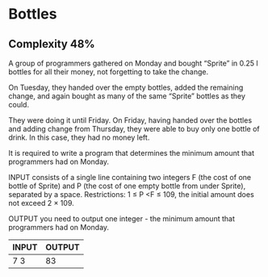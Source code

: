 # Bottles

## Complexity 48%

A group of programmers gathered on Monday and bought “Sprite” in 0.25 l bottles for all their money, not forgetting to take the change.

On Tuesday, they handed over the empty bottles, added the remaining change, and again bought as many of the same “Sprite” bottles as they could.

They were doing it until Friday. On Friday, having handed over the bottles and adding change from Thursday, they were able to buy only one bottle of drink. In this case, they had no money left.

It is required to write a program that determines the minimum amount that programmers had on Monday.

INPUT consists of a single line containing two integers F (the cost of one bottle of Sprite) and P (the cost of one empty bottle from under Sprite), separated by a space.
Restrictions: 1 ≤ P <F ≤ 109, the initial amount does not exceed 2 × 109.

OUTPUT you need to output one integer - the minimum amount that programmers had on Monday.

| INPUT                             | OUTPUT                 |
|-----------------------------------|------------------------|
| 7 3	  						    | 83                     |
